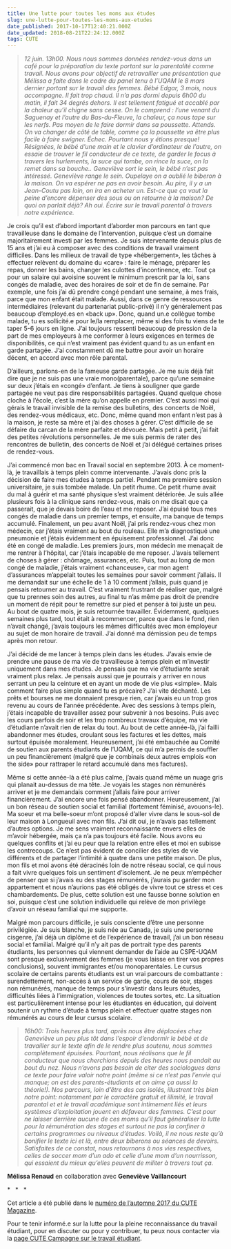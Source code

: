 ```yaml
---
title: Une lutte pour toutes les moms aux études
slug: une-lutte-pour-toutes-les-moms-aux-etudes
date_published: 2017-10-17T12:40:21.000Z
date_updated: 2018-08-21T22:24:12.000Z
tags: CUTE
---
```


> *12 juin. 13h00. Nous nous sommes données rendez-vous dans un café pour la préparation du texte portant sur la parentalité comme travail. Nous avons pour objectif de retravailler une présentation que Mélissa a faite dans le cadre du panel tenu à l’UQAM le 8 mars dernier portant sur le travail des femmes. Bébé Edgar, 3 mois, nous accompagne. Il fait trop chaud. Il n’a pas dormi depuis 6h00 du matin, il fait 34 degrés dehors. Il est tellement fatigué et accablé par la chaleur qu’il chigne sans cesse. On le comprend : l’une venant du Saguenay et l’autre du Bas-du-Fleuve, la chaleur, ça nous tape sur les nerfs. Pas moyen de le faire dormir dans sa poussette. Attends. On va changer de côté de table, comme ça la poussette va être plus facile à faire swigner. Échec. Pourtant nous y étions presque! Résignées, le bébé d’une main et le clavier d’ordinateur de l’autre, on essaie de trouver le fil conducteur de ce texte, de garder le focus à travers les hurlements, la suce qui tombe, on rince la suce, on la remet dans sa bouche.. Geneviève sort le sein, le bébé n’est pas intéressé. Geneviève range le sein. Oupelaye on a oublié le biberon à la maison. On va espérer ne pas en avoir besoin. Au pire, il y a un Jean-Coutu pas loin, on ira en acheter un. Est-ce que ça vaut la peine d’encore dépenser des sous ou on retourne à la maison? De quoi on parlait déjà? Ah oui. Écrire sur le travail parental à travers notre expérience.*

Je crois qu’il est d’abord important d’aborder mon parcours en tant que travailleuse dans le domaine de l’intervention, puisque c’est un domaine majoritairement investi par les femmes. Je suis intervenante depuis plus de 15 ans et j’ai eu à composer avec des conditions de travail vraiment difficiles. Dans les milieux de travail de type «hébergement», les tâches à effectuer relèvent du domaine du «care» : faire le ménage, préparer les repas, donner les bains, changer les culottes d’incontinence, etc. Tout ça pour un salaire qui avoisine souvent le minimum prescrit par la loi, sans congés de maladie, avec des horaires de soir et de fin de semaine. Par exemple, une fois j’ai dû prendre congé pendant une semaine, à mes frais, parce que mon enfant était malade. Aussi, dans ce genre de ressources intermédiaires (relevant du partenariat public-privé) il n’y généralement pas beaucoup d’employé.es en «back up». Donc, quand un.e collègue tombe malade, tu es sollicité.e pour le/la remplacer, même si des fois tu viens de te taper 5-6 jours en ligne. J’ai toujours ressenti beaucoup de pression de la part de mes employeurs à me conformer à leurs exigences en termes de disponibilités, ce qui n’est vraiment pas évident quand tu as un enfant en garde partagée. J’ai constamment dû me battre pour avoir un horaire décent, en accord avec mon rôle parental.

D’ailleurs, parlons-en de la fameuse garde partagée. Je me suis déjà fait dire que je ne suis pas une vraie mono(parentale), parce qu’une semaine sur deux j’étais en «congé» d’enfant. Je tiens à souligner que garde partagée ne veut pas dire responsabilités partagées. Quand quelque chose cloche à l’école, c’est la mère qu’on appelle en premier. C’est aussi moi qui gérais le travail invisible de la remise des bulletins, des concerts de Noël, des rendez-vous médicaux, etc. Donc, même quand mon enfant n’est pas à la maison, je reste sa mère et j’ai des choses à gérer. C’est difficile de se défaire du carcan de la mère parfaite et dévouée. Mais petit à petit, j’ai fait des petites révolutions personnelles. Je me suis permis de rater des rencontres de bulletin, des concerts de Noël et j’ai délégué certaines prises de rendez-vous.

J’ai commencé mon bac en Travail social en septembre 2013. À ce moment-là, je travaillais à temps plein comme intervenante. J’avais donc pris la décision de faire mes études à temps partiel. Pendant ma première session universitaire, je suis tombée malade. Un petit rhume. Ce petit rhume avait du mal à guérir et ma santé physique s’est vraiment détériorée. Je suis allée plusieurs fois à la clinique sans rendez-vous, mais on me disait que ça passerait, que je devais boire de l’eau et me reposer. J’ai épuisé tous mes congés de maladie dans un premier temps, et ensuite, ma banque de temps accumulé. Finalement, un peu avant Noël, j’ai pris rendez-vous chez mon médecin, car j’étais vraiment au bout du rouleau. Elle m’a diagnostiqué une pneumonie et j’étais évidemment en épuisement professionnel. J’ai donc été en congé de maladie. Les premiers jours, mon médecin me menaçait de me rentrer à l’hôpital, car j’étais incapable de me reposer. J’avais tellement de choses à gérer : chômage, assurances, etc. Puis, tout au long de mon congé de maladie, j’étais vraiment «chanceuse», car mon agent d’assurances m’appelait toutes les semaines pour savoir comment j’allais. Il me demandait sur une échelle de 1 à 10 comment j’allais, puis quand je pensais retourner au travail. C’est vraiment frustrant de réaliser que, malgré que tu prennes soin des autres, au final tu n’as même pas droit de prendre un moment de répit pour te remettre sur pied et penser à toi juste un peu. Au bout de quatre mois, je suis retournée travailler. Évidemment, quelques semaines plus tard, tout était à recommencer, parce que dans le fond, rien n’avait changé, j’avais toujours les mêmes difficultés avec mon employeur au sujet de mon horaire de travail. J’ai donné ma démission peu de temps après mon retour.

J’ai décidé de me lancer à temps plein dans les études. J’avais envie de prendre une pause de ma vie de travailleuse à temps plein et m’investir uniquement dans mes études. Je pensais que ma vie d’étudiante serait vraiment plus relax. Je pensais aussi que je pourrais y arriver en nous serrant un peu la ceinture et en ayant un mode de vie plus «simple». Mais comment faire plus simple quand tu es précaire? J’ai vite déchanté. Les prêts et bourses ne me donnaient presque rien, car j’avais eu un trop gros revenu au cours de l’année précédente. Avec des sessions à temps plein, j’étais incapable de travailler assez pour subvenir à nos besoins. Puis avec les cours parfois de soir et les trop nombreux travaux d’équipe, ma vie d’étudiante n’avait rien de relax du tout. Au bout de cette année-là, j’ai failli abandonner mes études, croulant sous les factures et les dettes, mais surtout épuisée moralement. Heureusement, j’ai été embauchée au Comité de soutien aux parents étudiants de l’UQAM, ce qui m’a permis de souffler un peu financièrement (malgré que je combinais deux autres emplois «on the side» pour rattraper le retard accumulé dans mes factures).

Même si cette année-là a été plus calme, j’avais quand même un nuage gris qui planait au-dessus de ma tête. Je voyais les stages non rémunérés arriver et je me demandais comment j’allais faire pour arriver financièrement. J’ai encore une fois pensé abandonner. Heureusement, j’ai un bon réseau de soutien social et familial (fortement féminisé, avouons-le). Ma soeur et ma belle-soeur m’ont proposé d’aller vivre dans le sous-sol de leur maison à Longueuil avec mon fils. J’ai dit oui, je n’avais pas tellement d’autres options. Je me sens vraiment reconnaissante envers elles de m’avoir hébergée, mais ça n’a pas toujours été facile. Nous avons eu quelques conflits et j’ai eu peur que la relation entre elles et moi en subisse les contrecoups. Ce n’est pas évident de concilier des styles de vie différents et de partager l’intimité à quatre dans une petite maison. De plus, mon fils et moi avons été déracinés loin de notre réseau social, ce qui nous a fait vivre quelques fois un sentiment d’isolement. Je ne peux m’empêcher de penser que si j’avais eu des stages rémunérés, j’aurais pu garder mon appartement et nous n’aurions pas été obligés de vivre tout ce stress et ces chambardements. De plus, cette solution est une fausse bonne solution en soi, puisque c’est une solution individuelle qui relève de mon privilège d’avoir un réseau familial qui me supporte.

Malgré mon parcours difficile, je suis consciente d’être une personne privilégiée. Je suis blanche, je suis née au Canada, je suis une personne cisgenre, j’ai déjà un diplôme et de l’expérience de travail, j’ai un bon réseau social et familial. Malgré qu’il n’y ait pas de portrait type des parents étudiants, les personnes qui viennent demander de l’aide au CSPE-UQAM sont presque exclusivement des femmes (je vous laisse en tirer vos propres conclusions), souvent immigrantes et/ou monoparentales. Le cursus scolaire de certains parents étudiants est un vrai parcours de combattante : surendettement, non-accès à un service de garde, cours de soir, stages non rémunérés, manque de temps pour s’investir dans leurs études, difficultés liées à l’immigration, violences de toutes sortes, etc. La situation est particulièrement intense pour les étudiantes en éducation, qui doivent soutenir un rythme d’étude à temps plein et effectuer quatre stages non rémunérés au cours de leur cursus scolaire.

> *16h00: Trois heures plus tard, après nous être déplacées chez Geneviève un peu plus tôt dans l’espoir d’endormir le bébé et de travailler sur le texte afin de le rendre plus soutenu, nous sommes complètement épuisées. Pourtant, nous réalisons que le fil conducteur que nous cherchions depuis des heures nous pendait au bout du nez. Nous n’avons pas besoin de citer des sociologues dans ce texte pour faire valoir notre point (même si ce n’est pas l’envie qui manque; on est des parents-étudiants et on aime ça aussi la théorie!). Nos parcours, loin d’être des cas isolés, illustrent très bien notre point: notamment par le caractère gratuit et illimité, le travail parental et et le travail académique sont intimement liés et leurs systèmes d’exploitation jouent en défaveur des femmes. C’est pour ne laisser derrière aucune de ces moms qu’il faut généraliser la lutte pour la rémunération des stages et surtout ne pas la confiner à certains programmes ou niveaux d’études. Voilà, il ne nous reste qu’à bonifier le texte ici et là, entre deux biberons ou séances de devoirs. Satisfaites de ce constat, nous retournons à nos vies respectives, celles de soccer mom d’un ado et celle d’une mom d’un nourrisson, qui essaient du mieux qu’elles peuvent de militer à travers tout ça.*

**Mélissa Renaud** en collaboration avec **Geneviève Vaillancourt**

*   *   *

Cet article a été publié dans le [numéro de l’automne 2017 du CUTE Magazine](https://issuu.com/cute-mv/docs/2017_09_cutemagazine_fr).

Pour te tenir informé.e sur la lutte pour la pleine reconnaissance du travail étudiant, pour en discuter ou pour y contribuer, tu peux nous contacter via la [page CUTE Campagne sur le travail étudiant](https://www.facebook.com/campagnetravailetudiant/).
